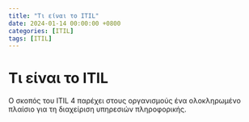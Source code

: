 ```yaml
---
title: "Τι είναι το ITIL"
date: 2024-01-14 00:00:00 +0800
categories: [ITIL]
tags: [ITIL]
---
```


# Τι είναι το ITIL

Ο σκοπός του ITIL 4 παρέχει στους οργανισμούς ένα ολοκληρωμένο πλαίσιο για τη διαχείριση υπηρεσιών πληροφορικής.